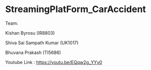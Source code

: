 # StreamingPlatForm_CarAccident

Team: 

Kishan Byrosu (IR8803)

Shiva Sai Sampath Kumar (UK1017)

Bhuvana Prakash (TI5686)

Youtube Link : https://youtu.be/EQqw2g_YYy0
